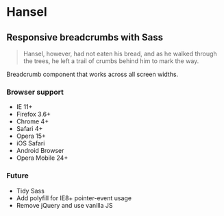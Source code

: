 # Hansel
## Responsive breadcrumbs with Sass

> Hansel, however, had not eaten his bread, and as he walked through the trees, he left a trail of crumbs behind him to mark the way.

Breadcrumb component that works across all screen widths.

### Browser support
- IE 11+
- Firefox 3.6+
- Chrome 4+
- Safari 4+
- Opera 15+
- iOS Safari
- Android Browser
- Opera Mobile 24+

### Future
- Tidy Sass
- Add polyfill for IE8+ pointer-event usage
- Remove jQuery and use vanilla JS